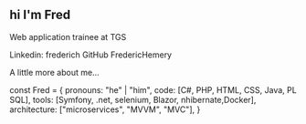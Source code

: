 ## hi I'm Fred

Web application trainee at TGS


Linkedin: frederich GitHub FredericHemery

 A little more about me...


const Fred = {
  pronouns: "he" | "him",
  code: [C#, PHP, HTML, CSS, Java, PL SQL],
  tools: [Symfony, .net, selenium, Blazor, nhibernate,Docker],
  architecture: ["microservices", "MVVM", "MVC"],
}
